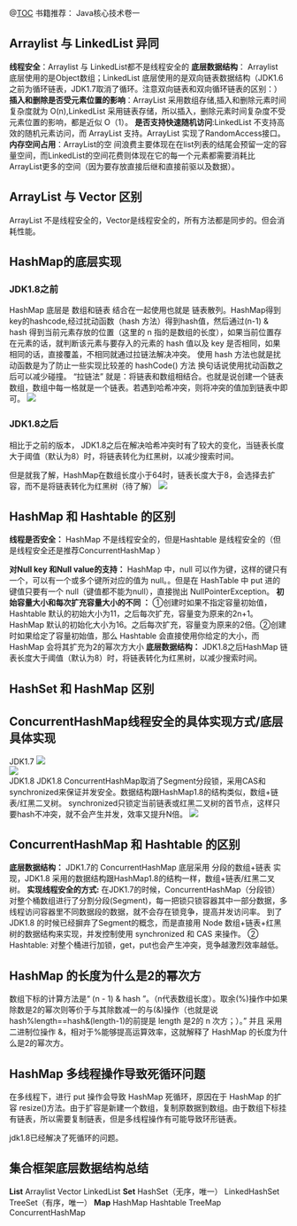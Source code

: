 

@[TOC](Java集合)
书籍推荐：
Java核心技术卷一
## Arraylist 与 LinkedList 异同
**线程安全**：Arraylist 与 LinkedList都不是线程安全的
**底层数据结构**： Arraylist 底层使用的是Object数组；LinkedList 底层使用的是双向链表数据结构（JDK1.6之前为循环链表，JDK1.7取消了循环。注意双向链表和双向循环链表的区别：）
 **插入和删除是否受元素位置的影响**：ArrayList 采用数组存储,插入和删除元素时间复杂度就为 O(n),LinkedList 采用链表存储，所以插入，删除元素时间复杂度不受元素位置的影响，都是近似 O（1）。
 **是否支持快速随机访问**:LinkedList 不支持高效的随机元素访问，而 ArrayList 支持。ArrayList 实现了RandomAccess接口。
 **内存空间占用**：ArrayList的空 间浪费主要体现在在list列表的结尾会预留一定的容量空间，而LinkedList的空间花费则体现在它的每一个元素都需要消耗比ArrayList更多的空间（因为要存放直接后继和直接前驱以及数据）。
## ArrayList 与 Vector 区别
ArrayList 不是线程安全的，Vector是线程安全的，所有方法都是同步的。但会消耗性能。
## HashMap的底层实现
### JDK1.8之前
HashMap 底层是 数组和链表 结合在一起使用也就是 链表散列。HashMap得到key的hashcode,经过扰动函数（hash 方法）得到hash值，然后通过(n-1) & hash 得到当前元素存放的位置（这里的 n 指的是数组的长度），如果当前位置存在元素的话，就判断该元素与要存入的元素的 hash 值以及 key 是否相同，如果相同的话，直接覆盖，不相同就通过拉链法解决冲突。
使用 hash 方法也就是扰动函数是为了防止一些实现比较差的 hashCode() 方法 换句话说使用扰动函数之后可以减少碰撞。
 “拉链法” 就是：将链表和数组相结合。也就是说创建一个链表数组，数组中每一格就是一个链表。若遇到哈希冲突，则将冲突的值加到链表中即可。
 <img src="https://github.com/myacai/JavaHandBook/blob/master/images/java/HashMap7.png" width=""/></br>
### JDK1.8之后
相比于之前的版本， JDK1.8之后在解决哈希冲突时有了较大的变化，当链表长度大于阈值（默认为8）时，将链表转化为红黑树，以减少搜索时间。

但是就我了解，HashMap在数组长度小于64时，链表长度大于8，会选择去扩容，而不是将链表转化为红黑树（待了解）
 <img src="https://github.com/myacai/JavaHandBook/blob/master/images/java/HashMap8.jpg" width=""/></br>
 
## HashMap 和 Hashtable 的区别
**线程是否安全：** HashMap 不是线程安全的，但是Hashtable 是线程安全的（但是线程安全还是推荐ConcurrentHashMap ）

**对Null key 和Null value的支持：** HashMap 中，null 可以作为键，这样的键只有一个，可以有一个或多个键所对应的值为 null。。但是在 HashTable 中 put 进的键值只要有一个 null（键值都不能为null），直接抛出 NullPointerException。
**初始容量大小和每次扩充容量大小的不同 ：** ①创建时如果不指定容量初始值，Hashtable 默认的初始大小为11，之后每次扩充，容量变为原来的2n+1。HashMap 默认的初始化大小为16。之后每次扩充，容量变为原来的2倍。②创建时如果给定了容量初始值，那么 Hashtable 会直接使用你给定的大小，而 HashMap 会将其扩充为2的幂次方大小
**底层数据结构：** JDK1.8之后HashMap 链表长度大于阈值（默认为8）时，将链表转化为红黑树，以减少搜索时间。
## HashSet 和 HashMap 区别
## ConcurrentHashMap线程安全的具体实现方式/底层具体实现
JDK1.7
 <img src="https://github.com/myacai/JavaHandBook/blob/master/images/java/concurrenthashMap17.jpg" width=""/></br>
  <img src="https://github.com/myacai/JavaHandBook/blob/master/images/java/concurrenthashMap171.jpg" width=""/></br>
JDK1.8
JDK1.8 ConcurrentHashMap取消了Segment分段锁，采用CAS和synchronized来保证并发安全。数据结构跟HashMap1.8的结构类似，数组+链表/红黑二叉树。
synchronized只锁定当前链表或红黑二叉树的首节点，这样只要hash不冲突，就不会产生并发，效率又提升N倍。
 <img src="https://github.com/myacai/JavaHandBook/blob/master/images/java/concurrenthashMap18.jpg" width=""/></br>
## ConcurrentHashMap 和 Hashtable 的区别
**底层数据结构：** JDK1.7的 ConcurrentHashMap 底层采用 分段的数组+链表 实现，JDK1.8 采用的数据结构跟HashMap1.8的结构一样，数组+链表/红黑二叉树。
**实现线程安全的方式:** 在JDK1.7的时候，ConcurrentHashMap（分段锁） 对整个桶数组进行了分割分段(Segment)，每一把锁只锁容器其中一部分数据，多线程访问容器里不同数据段的数据，就不会存在锁竞争，提高并发访问率。 到了 JDK1.8 的时候已经摒弃了Segment的概念，而是直接用 Node 数组+链表+红黑树的数据结构来实现，并发控制使用 synchronized 和 CAS 来操作。
② Hashtable: 对整个桶进行加锁，get，put也会产生冲突，竞争越激烈效率越低。
## HashMap 的长度为什么是2的幂次方
数组下标的计算方法是“ (n - 1) & hash ”。（n代表数组长度）。取余(%)操作中如果除数是2的幂次则等价于与其除数减一的与(&)操作（也就是说hash%length==hash&(length-1)的前提是 length 是2的 n 次方；）。” 并且 采用二进制位操作 &，相对于%能够提高运算效率，这就解释了 HashMap 的长度为什么是2的幂次方。
## HashMap 多线程操作导致死循环问题
在多线程下，进行 put 操作会导致 HashMap 死循环，原因在于 HashMap 的扩容 resize()方法。由于扩容是新建一个数组，复制原数据到数组。由于数组下标挂有链表，所以需要复制链表，但是多线程操作有可能导致环形链表。

jdk1.8已经解决了死循环的问题。
## 集合框架底层数据结构总结
 **List**
 Arraylist
 Vector
 LinkedList
  **Set**
HashSet（无序，唯一）
LinkedHashSet
TreeSet（有序，唯一）
**Map**
HashMap
Hashtable
TreeMap
ConcurrentHashMap 